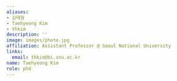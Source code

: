 ```yaml
---
aliases:
- 김태형
- Taehyeong Kim
- thkim
description: ''
image: images/photo.jpg
affiliation: Assistant Professor @ Seoul National University 
links:
  email: thkim@bi.snu.ac.kr
name: Taehyeong Kim
role: phd
---
```

